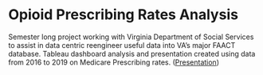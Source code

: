 # Opioid Prescribing Rates Analysis
Semester long project working with Virginia Department of Social Services to assist in data centric reengineer useful data into VA’s major FAACT database. Tableau dashboard analysis and presentation created using data from 2016 to 2019 on Medicare Prescribing rates. ([Presentation](INFO_609_Opioid_Presentation.pdf))
